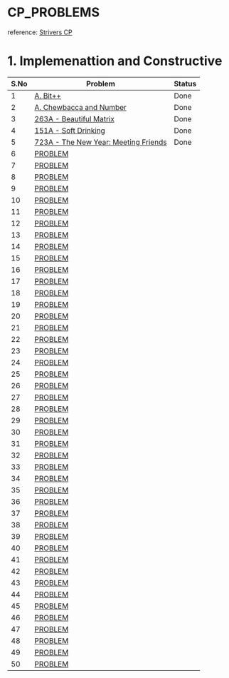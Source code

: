 # CP_PROBLEMS
reference: [Strivers CP](https://takeuforward.org/interview-experience/strivers-cp-sheet/?utm_source=youtube&utm_medium=striver&utm_campaign=yt_video)

# 1. Implemenattion and Constructive

| S.No| Problem                                                         |Status|
|-----|-----------------------------------------------------------------|----|
| 1 | [A. Bit++](https://codeforces.com/problemset/problem/282/A)                       |  Done  |
| 2 | [A. Chewbaсca and Number](https://codeforces.com/contest/514/problem/A)           |  Done  |
| 3 | [263A - Beautiful Matrix](https://codeforces.com/problemset/problem/263/A)        |  Done  |
| 4 | [151A - Soft Drinking](https://codeforces.com/problemset/problem/151/A)           |  Done  |
| 5 | [723A - The New Year: Meeting Friends](https://codeforces.com/problemset/problem/723/A)   | Done  |
| 6 | [PROBLEM](https://codeforces.com/problemset/problem/1352/A)  |   |
| 7 | [PROBLEM](https://codeforces.com/problemset/problem/510/A)   |   |
| 8 | [PROBLEM](https://codeforces.com/problemset/problem/785/A)   |   |
| 9 | [PROBLEM](https://codeforces.com/problemset/problem/144/A)   |   |
| 10 | [PROBLEM](https://codeforces.com/problemset/problem/1030/A) |   |
| 11 | [PROBLEM](https://codeforces.com/problemset/problem/136/A)  |   |
| 12 | [PROBLEM](https://codeforces.com/problemset/problem/110/A)  |   |
| 13 | [PROBLEM](https://codeforces.com/problemset/problem/116/A)  |   |
| 14 | [PROBLEM](https://codeforces.com/problemset/problem/977/A)  |   |
| 15 | [PROBLEM](https://codeforces.com/problemset/problem/546/A)  |   |
| 16 | [PROBLEM](https://codeforces.com/problemset/problem/791/A)  |   |
| 17 | [PROBLEM](https://codeforces.com/problemset/problem/236/A)  |   |
| 18 | [PROBLEM](https://codeforces.com/problemset/problem/281/A)  |   |
| 19 | [PROBLEM](https://codeforces.com/problemset/problem/339/A)  |   |
| 20 | [PROBLEM](https://codeforces.com/problemset/problem/1368/A) |   |
| 21 | [PROBLEM](https://codeforces.com/problemset/problem/702/A)  |   |
| 22 | [PROBLEM](https://codeforces.com/problemset/problem/1097/A) |   |
| 23 | [PROBLEM](https://codeforces.com/problemset/problem/492/A)  |   |
| 24 | [PROBLEM](https://codeforces.com/problemset/problem/1433/A) |   |
| 25 | [PROBLEM](https://codeforces.com/problemset/problem/1303/A) |   |
| 26 | [PROBLEM](https://codeforces.com/problemset/problem/1095/A) |   |
| 27 | [PROBLEM](https://codeforces.com/problemset/problem/1391/B) |   |
| 28 | [PROBLEM](https://codeforces.com/problemset/problem/118/A)  |   |
| 29 | [PROBLEM](https://codeforces.com/problemset/problem/1300/B) |   |
| 30 | [PROBLEM](https://codeforces.com/problemset/problem/1430/C) |   |
| 31 | [PROBLEM](https://codeforces.com/contest/139/problem/A)     |   |
| 32 | [PROBLEM](https://codeforces.com/problemset/problem/219/A)  |   |
| 33 | [PROBLEM](https://codeforces.com/problemset/problem/1141/A) |   |
| 34 | [PROBLEM](https://codeforces.com/problemset/problem/118/B)  |   |
| 35 | [PROBLEM](https://codeforces.com/problemset/problem/1373/A) |   |
| 36 | [PROBLEM](https://codeforces.com/problemset/problem/268/B)  |   |
| 37 | [PROBLEM](https://codeforces.com/problemset/problem/476/A)  |   |
| 38 | [PROBLEM](https://codeforces.com/problemset/problem/500/A)  |   |
| 39 | [PROBLEM](https://codeforces.com/problemset/problem/131/A)  |   |
| 40 | [PROBLEM](https://codeforces.com/problemset/problem/1139/B) |   |
| 41 | [PROBLEM](https://codeforces.com/problemset/problem/1199/A) |   |
| 42 | [PROBLEM](https://codeforces.com/problemset/problem/1073/A) |   |
| 43 | [PROBLEM](https://codeforces.com/problemset/problem/109/A)  |   |
| 44 | [PROBLEM](https://codeforces.com/problemset/problem/1244/B) |   |
| 45 | [PROBLEM](https://codeforces.com/problemset/problem/1027/A) |   |
| 46 | [PROBLEM](https://codeforces.com/problemset/problem/1278/A) |   |
| 47 | [PROBLEM](https://codeforces.com/problemset/problem/1133/A) |   |
| 48 | [PROBLEM](https://codeforces.com/problemset/problem/507/A)  |   |
| 49 | [PROBLEM](https://codeforces.com/problemset/problem/1237/A) |   |
| 50 | [PROBLEM](https://codeforces.com/problemset/problem/486/B)  |   |

